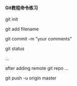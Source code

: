 #### Git教程命令练习

git init

git add filename

git commit -m "your comments"

git status 

...

after adding remote git repo
...

git push -u origin master